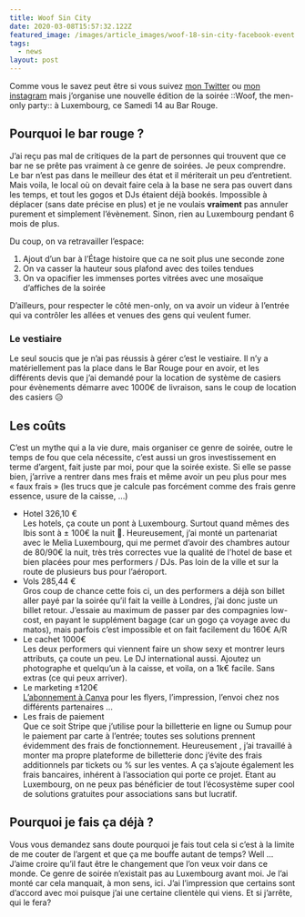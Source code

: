 ```yaml
---
title: Woof Sin City
date: 2020-03-08T15:57:32.122Z
featured_image: /images/article_images/woof-18-sin-city-facebook-event.png
tags:
  - news
layout: post
---
```

Comme vous le savez peut être si vous suivez [mon Twitter](https://twitter.com/clawfire) ou [mon instagram](https://instagram.com/clawfire) mais j’organise une nouvelle édition de la soirée ::Woof, the men-only party:: à Luxembourg, ce Samedi 14 au Bar Rouge.

## Pourquoi le bar rouge ?
J’ai reçu pas mal de critiques de la part de personnes qui trouvent que ce bar ne se prête pas vraiment à ce genre de soirées. Je peux comprendre. Le bar n’est pas dans le meilleur des état et il mériterait un peu d’entretient. Mais voila, le local où on devait faire cela à la base ne sera pas ouvert dans les temps, et tout les gogos et DJs étaient déjà bookés. Impossible à déplacer (sans date précise en plus) et je ne voulais **vraiment** pas annuler purement et simplement l’évènement. Sinon, rien au Luxembourg pendant 6 mois de plus.

Du coup, on va retravailler l’espace: 
1. Ajout d’un bar à l’Étage histoire que ca ne soit plus une seconde zone
2. On va casser la hauteur sous plafond avec des toiles tendues
3. On va opacifier les immenses portes vitrées avec une mosaïque d’affiches de la soirée

D’ailleurs, pour respecter le côté men-only, on va avoir un videur à l’entrée qui va contrôler les allées et venues des gens qui veulent fumer. 

### Le vestiaire
Le seul soucis que je n’ai pas réussis à gérer c’est le vestiaire. Il n’y a matériellement pas la place dans le Bar Rouge pour en avoir, et les différents devis que j’ai demandé pour la location de système de casiers pour évènements démarre avec 1000€ de livraison, sans le coup de location des casiers 😥

## Les coûts 
C’est un mythe qui a la vie dure, mais organiser ce genre de soirée, outre le temps de fou que cela nécessite, c’est aussi un gros investissement en terme d’argent, fait juste par moi, pour que la soirée existe. Si elle se passe bien, j’arrive a rentrer dans mes frais et même avoir un peu plus pour mes « faux frais » (les trucs que je calcule pas forcément comme des frais genre essence, usure de la caisse, …)

* Hotel 326,10 €  
Les hotels, ça coute un pont à Luxembourg. Surtout quand mêmes des Ibis sont à ± 100€ la nuit 🤑. Heureusement, j’ai monté un partenariat avec le Melia Luxembourg, qui me permet d’avoir des chambres autour de 80/90€ la nuit, très très correctes vue la qualité de l’hotel de base et bien placées pour mes performers / DJs. Pas loin de la ville et sur la route de plusieurs bus pour l’aéroport.
* Vols 285,44 €  
Gros coup de chance cette fois ci, un des performers a déjà son billet aller payé par la soirée qu’il fait la veille à Londres, j’ai donc juste un billet retour. J’essaie au maximum de passer par des compagnies low-cost, en payant le supplément bagage (car un gogo ça voyage avec du matos), mais parfois c’est impossible et on fait facilement du 160€ A/R
* Le cachet 1000€  
Les deux performers qui viennent faire un show sexy et montrer leurs attributs, ça coute un peu. Le DJ international aussi. Ajoutez un photographe et quelqu’un à la caisse, et voila, on a 1k€ facile. Sans extras (ce qui peux arriver). 
* Le marketing ±120€  
[L’abonnement à Canva](https://www.canva.com/join/popcorn-esquisses-vin) pour les flyers, l’impression, l’envoi chez nos différents partenaires … 
* Les frais de paiement  
Que ce soit Stripe que j’utilise pour la billetterie en ligne ou Sumup pour le paiement par carte à l’entrée; toutes ses solutions prennent évidemment des frais de fonctionnement. Heureusement	, j’ai travaillé à monter ma propre plateforme de billetterie donc j’évite des frais additionnels par tickets ou % sur les ventes. A ça s’ajoute également les frais bancaires, inhérent à l’association qui porte ce projet. Etant au Luxembourg, on ne peux pas bénéficier de tout l’écosystème super cool de solutions gratuites pour associations sans but lucratif. 

## Pourquoi je fais ça déjà ?
Vous vous demandez sans doute pourquoi je fais tout cela si c’est à la limite de me couter de l’argent et que ça me bouffe autant de temps? Well … J’aime croire qu’il faut être le changement que l’on veux voir dans ce monde. Ce genre de soirée n’existait pas au Luxembourg avant moi. Je l’ai monté car cela manquait, à mon sens, ici. J’ai l’impression que certains sont d’accord avec moi puisque j’ai une certaine clientèle qui viens. Et si j’arrête, qui le fera?